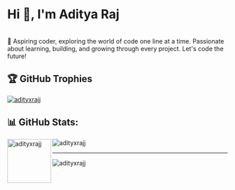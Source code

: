 # Hi 👋, I'm Aditya Raj
<br>🚀 Aspiring coder, exploring the world of code one line at a time. Passionate about learning, building, and growing through every project. Let's code the future! <br>

## 🏆 GitHub Trophies
<p align="left"><a href="https://github.com/ryo-ma/github-profile-trophy"><img src="https://github-profile-trophy.vercel.app/?username=adityxrajj" alt="adityxrajj" /></a> </p>

## 📊 GitHub Stats:
<p><img align="left" width="100px" src="https://github-readme-stats.vercel.app/api?username=adityxrajj&show_icons=true&locale=en" alt="adityxrajj" /></p>
<p><img align="center" src="https://github-readme-streak-stats.herokuapp.com/?user=adityxrajj&" alt="adityxrajj" /></p>

---
<p align="left"> <img src="https://komarev.com/ghpvc/?username=adityxrajj&label=Profile%20views&color=0e75b6&style=flat" alt="adityxrajj" /> </p>
